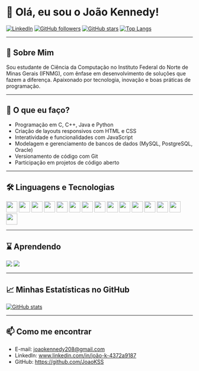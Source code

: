 # 👋 Olá, eu sou o João Kennedy!

[![LinkedIn](https://img.shields.io/badge/-João%20Kennedy-blue?style=flat&logo=Linkedin&logoColor=white&link=https://www.linkedin.com/in/joão-k-4372a9187&cacheSeconds=300)](https://www.linkedin.com/in/joão-k-4372a9187)
[![GitHub followers](https://img.shields.io/github/followers/JoaoKSS?label=Seguidores&style=social&cacheSeconds=300)](https://github.com/JoaoKSS)
[![GitHub stars](https://img.shields.io/github/stars/JoaoKSS?style=social&cacheSeconds=300)](https://github.com/JoaoKSS?tab=stars)
[![Top Langs](https://github-readme-stats.vercel.app/api/top-langs/?username=JoaoKSS&layout=compact&theme=tokyonight&cache_seconds=300&langs_count=10)](https://github.com/JoaoKSS)

---

## 🚀 Sobre Mim
Sou estudante de Ciência da Computação no Instituto Federal do Norte de Minas Gerais (IFNMG), com ênfase em desenvolvimento de soluções que fazem a diferença. Apaixonado por tecnologia, inovação e boas práticas de programação.

---

## 💼 O que eu faço?
- Programação em C, C++, Java e Python
- Criação de layouts responsivos com HTML e CSS
- Interatividade e funcionalidades com JavaScript
- Modelagem e gerenciamento de bancos de dados (MySQL, PostgreSQL, Oracle)
- Versionamento de código com Git
- Participação em projetos de código aberto

---

## 🛠️ Linguagens e Tecnologias
<code><img height="30" src="https://cdn.jsdelivr.net/gh/devicons/devicon/icons/c/c-original.svg" /></code>
<code><img height="30" src="https://cdn.jsdelivr.net/gh/devicons/devicon/icons/cplusplus/cplusplus-original.svg" /></code>
<code><img height="30" src="https://cdn.jsdelivr.net/gh/devicons/devicon/icons/java/java-original.svg" /></code>
<code><img height="30" src="https://cdn.jsdelivr.net/gh/devicons/devicon/icons/python/python-original.svg" /></code>
<code><img height="30" src="https://cdn.jsdelivr.net/gh/devicons/devicon/icons/html5/html5-original.svg" /></code>
<code><img height="30" src="https://cdn.jsdelivr.net/gh/devicons/devicon/icons/css3/css3-original.svg" /></code>
<code><img height="30" src="https://cdn.jsdelivr.net/gh/devicons/devicon/icons/javascript/javascript-original.svg" /></code>
<code><img height="30" src="https://cdn.jsdelivr.net/gh/devicons/devicon/icons/php/php-original.svg" /></code>
<code><img height="30" src="https://cdn.jsdelivr.net/gh/devicons/devicon/icons/yii/yii-original.svg" /></code>
<code><img height="30" src="https://cdn.jsdelivr.net/gh/devicons/devicon/icons/mysql/mysql-original.svg" /></code>
<code><img height="30" src="https://cdn.jsdelivr.net/gh/devicons/devicon/icons/postgresql/postgresql-original.svg" /></code>
<code><img height="30" src="https://cdn.jsdelivr.net/gh/devicons/devicon/icons/oracle/oracle-original.svg" /></code>
<code><img height="30" src="https://cdn.jsdelivr.net/gh/devicons/devicon/icons/git/git-original.svg" /></code>
<code><img height="30" src="https://cdn.jsdelivr.net/gh/devicons/devicon/icons/github/github-original.svg" /></code>
<code><img height="30" src="https://cdn.jsdelivr.net/gh/devicons/devicon/icons/vscode/vscode-original.svg" /></code>

---

<!--## 📌 Projetos em destaque
<p align="center">
  <a href="https://github.com/JoaoKSS/algoritmos-c">
    <img src="https://github-readme-stats.vercel.app/api/pin/?username=JoaoKSS&repo=algoritmos-c&theme=tokyonight" alt="algoritmos-c" />
  </a>
  <a href="https://github.com/JoaoKSS/java-projeto">
    <img src="https://github-readme-stats.vercel.app/api/pin/?username=JoaoKSS&repo=java-projeto&theme=tokyonight" alt="java-projeto" />
  </a>
</p>

---
-->
## ⌛ Aprendendo
<img src="https://img.shields.io/badge/Aprendendo-PHP-%23777BB4?style=for-the-badge&logo=php&logoColor=white" />
<img src="https://img.shields.io/badge/Aprendendo-Yii2-black?style=for-the-badge&logo=yii&logoColor=white" />

---

## 📈 Minhas Estatísticas no GitHub
[![GitHub stats](https://github-readme-stats.vercel.app/api?username=JoaoKSS&show_icons=true&theme=tokyonight&cache_seconds=300)](https://github.com/JoaoKSS)
<!--[![Streak Stats](https://github-readme-streak-stats.herokuapp.com/?user=JoaoKSS&theme=tokyonight&hide_border=true)](https://git.io/streak-stats) -->

---

## 📫 Como me encontrar
- E-mail: joaokennedy208@gmail.com  
- LinkedIn: www.linkedin.com/in/joão-k-4372a9187
- GitHub: https://github.com/JoaoKSS
